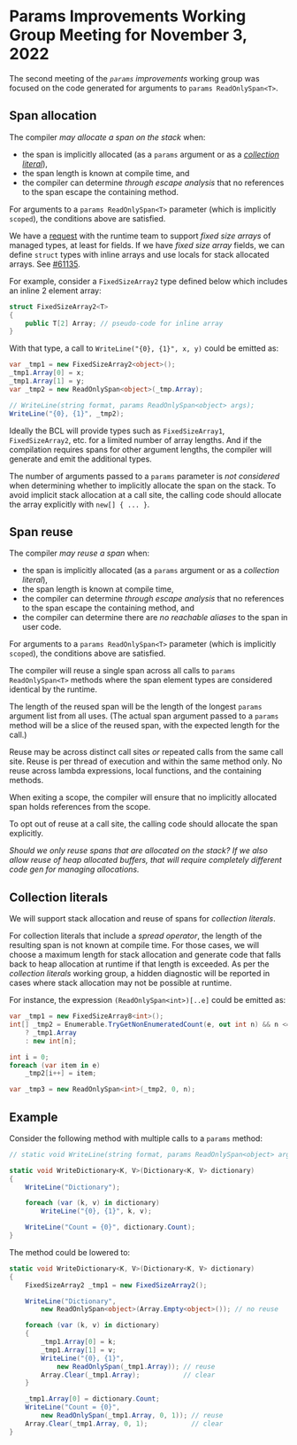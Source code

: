 # Params Improvements Working Group Meeting for November 3, 2022
The second meeting of the _`params` improvements_ working group was focused on the code generated for arguments to `params ReadOnlySpan<T>`. 

## Span allocation
The compiler _may allocate a span on the stack_ when:
- the span is implicitly allocated (as a `params` argument or as a [_collection literal_](https://github.com/dotnet/csharplang/issues/5354)),
- the span length is known at compile time, and
- the compiler can determine _through escape analysis_ that no references to the span escape the containing method.

For arguments to a `params ReadOnlySpan<T>` parameter (which is implicitly `scoped`), the conditions above are satisfied.

We have a [request](https://github.com/dotnet/runtime/issues/61135) with the runtime team to support _fixed size arrays_ of managed types, at least for fields.
If we have _fixed size array_ fields, we can define `struct` types with inline arrays and use locals for stack allocated arrays.
See [#61135](https://github.com/dotnet/runtime/issues/61135).

For example, consider a `FixedSizeArray2` type defined below which includes an inline 2 element array:
```csharp
struct FixedSizeArray2<T>
{
    public T[2] Array; // pseudo-code for inline array
}
```

With that type, a call to `WriteLine("{0}, {1}", x, y)` could be emitted as:
```csharp
var _tmp1 = new FixedSizeArray2<object>();
_tmp1.Array[0] = x;
_tmp1.Array[1] = y;
var _tmp2 = new ReadOnlySpan<object>(_tmp.Array);

// WriteLine(string format, params ReadOnlySpan<object> args);
WriteLine("{0}, {1}", _tmp2);
```

Ideally the BCL will provide types such as `FixedSizeArray1`, `FixedSizeArray2`, etc. for a limited number of array lengths.
And if the compilation requires spans for other argument lengths, the compiler will generate and emit the additional types.

The number of arguments passed to a `params` parameter is _not considered_ when determining whether to implicitly allocate the span on the stack.
To avoid implicit stack allocation at a call site, the calling code should allocate the array explicitly with `new[] { ... }`.

## Span reuse
The compiler _may reuse a span_ when:
- the span is implicitly allocated (as a `params` argument or as a _collection literal_),
- the span length is known at compile time,
- the compiler can determine _through escape analysis_ that no references to the span escape the containing method, and
- the compiler can determine there are _no reachable aliases_ to the span in user code.

For arguments to a `params ReadOnlySpan<T>` parameter (which is implicitly `scoped`), the conditions above are satisfied.

The compiler will reuse a single span across all calls to `params ReadOnlySpan<T>` methods where the span element types are considered identical by the runtime.

The length of the reused span will be the length of the longest `params` argument list from all uses.
(The actual span argument passed to a `params` method will be a slice of the reused span, with the expected length for the call.)

Reuse may be across distinct call sites _or_ repeated calls from the same call site.
Reuse is per thread of execution and within the same method only.
No reuse across lambda expressions, local functions, and the containing methods.

When exiting a scope, the compiler will ensure that no implicitly allocated span holds references from the scope.

To opt out of reuse at a call site, the calling code should allocate the span explicitly.

_Should we only reuse spans that are allocated on the stack? If we also allow reuse of heap allocated buffers, that will require completely different code gen for managing allocations._

## Collection literals
We will support stack allocation and reuse of spans for _collection literals_.

For collection literals that include a _spread operator_, the length of the resulting span is not known at compile time.
For those cases, we will choose a maximum length for stack allocation and generate code that falls back to heap allocation at runtime if that length is exceeded.
As per the _collection literals_ working group, a hidden diagnostic will be reported in cases where stack allocation may not be possible at runtime.

For instance, the expression `(ReadOnlySpan<int>)[..e]` could be emitted as:
```csharp
var _tmp1 = new FixedSizeArray8<int>();
int[] _tmp2 = Enumerable.TryGetNonEnumeratedCount(e, out int n) && n <= 8
    ? _tmp1.Array
    : new int[n];

int i = 0;
foreach (var item in e)
    _tmp2[i++] = item;

var _tmp3 = new ReadOnlySpan<int>(_tmp2, 0, n);
```

## Example
Consider the following method with multiple calls to a `params` method:
```csharp
// static void WriteLine(string format, params ReadOnlySpan<object> args);

static void WriteDictionary<K, V>(Dictionary<K, V> dictionary)
{
    WriteLine("Dictionary");

    foreach (var (k, v) in dictionary)
        WriteLine("{0}, {1}", k, v);

    WriteLine("Count = {0}", dictionary.Count);
}
```

The method could be lowered to:
```csharp
static void WriteDictionary<K, V>(Dictionary<K, V> dictionary)
{
    FixedSizeArray2 _tmp1 = new FixedSizeArray2();

    WriteLine("Dictionary",
        new ReadOnlySpan<object>(Array.Empty<object>()); // no reuse

    foreach (var (k, v) in dictionary)
    {
        _tmp1.Array[0] = k;
        _tmp1.Array[1] = v;
        WriteLine("{0}, {1}",
            new ReadOnlySpan(_tmp1.Array)); // reuse
        Array.Clear(_tmp1.Array);           // clear
    }

    _tmp1.Array[0] = dictionary.Count;
    WriteLine("Count = {0}",
        new ReadOnlySpan(_tmp1.Array, 0, 1)); // reuse
    Array.Clear(_tmp1.Array, 0, 1);           // clear
}
```
